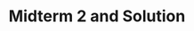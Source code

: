 ---
link: designopt_mid2_2017_solution.pdf
title: Midterm 2 and Solution
year: 2017
published: false
categories: designopt_assignment
---